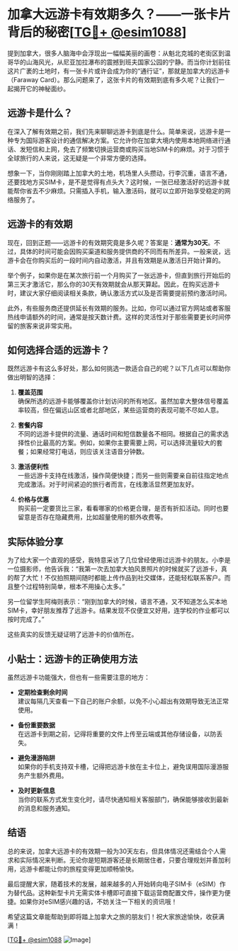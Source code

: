 # 加拿大远游卡有效期多久？——一张卡片背后的秘密[[TG💪+ @esim1088](https://t.me/s/esim1088)]

提到加拿大，很多人脑海中会浮现出一幅幅美丽的画卷：从魁北克城的老街区到温哥华的山海风光，从尼亚加拉瀑布的震撼到班夫国家公园的宁静。而当你计划前往这片广袤的土地时，有一张卡片或许会成为你的“通行证”，那就是加拿大的远游卡（Faraway Card）。那么问题来了，这张卡片的有效期到底有多久呢？让我们一起揭开它的神秘面纱。

## 远游卡是什么？

在深入了解有效期之前，我们先来聊聊远游卡到底是什么。简单来说，远游卡是一种专为国际游客设计的通信解决方案。它允许你在加拿大境内使用本地网络进行通话、发短信和上网，免去了频繁切换运营商或购买当地SIM卡的麻烦。对于习惯于全球旅行的人来说，这无疑是一个非常方便的选择。

想象一下，当你刚刚踏上加拿大的土地，机场里人头攒动，行李沉重，语言不通，还要找地方买SIM卡，是不是觉得有点头大？这时候，一张已经激活好的远游卡就能帮你省去不少麻烦。只需插入手机，输入激活码，就可以立即开始享受稳定的网络服务了。

## 远游卡的有效期

现在，回到正题——远游卡的有效期究竟是多久呢？答案是：**通常为30天**。不过，具体的时间可能会因购买渠道和服务提供商的不同而有所差异。一般来说，远游卡会在你购买后的一段时间内自动激活，并且有效期是从激活日开始计算的。

举个例子，如果你是在某次旅行前一个月购买了一张远游卡，但直到旅行开始后的第三天才激活它，那么你的30天有效期就会从那天算起。因此，在购买远游卡时，建议大家仔细阅读相关条款，确认激活方式以及是否需要提前预约激活时间。

此外，有些服务商还提供延长有效期的服务。比如，你可以通过官方网站或者客服热线申请额外的时间，通常是按天数计费。这样的灵活性对于那些需要更长时间停留的旅客来说非常实用。

## 如何选择合适的远游卡？

既然远游卡有这么多好处，那么如何挑选一款适合自己的呢？以下几点可以帮助你做出明智的选择：

1. **覆盖范围**  
   确保所选的远游卡能够覆盖你计划访问的所有地区。虽然加拿大整体信号覆盖率较高，但在偏远山区或者北部地区，某些运营商的表现可能不尽如人意。

2. **套餐内容**  
   不同的远游卡提供的流量、通话时间和短信数量各不相同。根据自己的需求选择性价比最高的方案。例如，如果你主要需要上网，可以选择流量较大的套餐；如果经常打电话，则应该关注语音分钟数。

3. **激活便利性**  
   一些远游卡支持在线激活，操作简便快捷；而另一些则需要亲自前往指定地点完成激活。对于时间紧迫的旅行者而言，在线激活显然更加友好。

4. **价格与优惠**  
   购买前一定要货比三家，看看哪家的价格更合理，是否有折扣活动。同时也要留意是否存在隐藏费用，比如超量使用的额外收费等。

## 实际体验分享

为了给大家一个直观的感受，我特意采访了几位曾经使用过远游卡的朋友。小李是一位摄影师，他告诉我：“我第一次去加拿大拍风景照片的时候就买了远游卡，真的帮了大忙！不仅拍照期间随时都能上传作品到社交媒体，还能轻松联系客户。而且整个过程特别简单，根本不用操心太多。”

另一位留学生阿梅则表示：“刚到加拿大的时候，语言不通，又不知道怎么买本地SIM卡，幸好朋友推荐了远游卡。结果发现不仅便宜又好用，连学校的作业都可以按时完成了。”

这些真实的反馈无疑证明了远游卡的价值所在。

## 小贴士：远游卡的正确使用方法

虽然远游卡功能强大，但也有一些需要注意的地方：

- **定期检查剩余时间**  
  建议每隔几天查看一下自己的账户余额，以免不小心超出有效期导致无法正常使用。

- **备份重要数据**  
  在远游卡到期之前，记得将重要的文件上传至云端或其他存储设备，以防丢失。

- **避免漫游陷阱**  
  如果你的手机支持双卡槽，记得把远游卡放在主卡位上，避免误用国际漫游服务产生额外费用。

- **及时更新信息**  
  当你的联系方式发生变化时，请尽快通知相关客服部门，确保能够接收到最新的消息和服务通知。

## 结语

总的来说，加拿大远游卡的有效期一般为30天左右，但具体情况还需结合个人需求和实际情况来判断。无论你是短期游客还是长期居住者，只要合理规划并善加利用，远游卡都能让你的旅程变得更加顺畅愉快。

最后提醒大家，随着技术的发展，越来越多的人开始转向电子SIM卡（eSIM）作为替代品。这种新型卡片无需实体卡槽即可直接下载运营商配置文件，操作更为便捷。如果你对eSIM感兴趣的话，不妨关注一下相关的资讯哦！

希望这篇文章能帮助到即将踏上加拿大之旅的朋友们！祝大家旅途愉快，收获满满！

[[TG💪+ @esim1088](https://t.me/s/esim1088) ![Image](https://i.postimg.cc/4NQfJmqS/Snipaste-2025-05-13-00-14-12.png)]